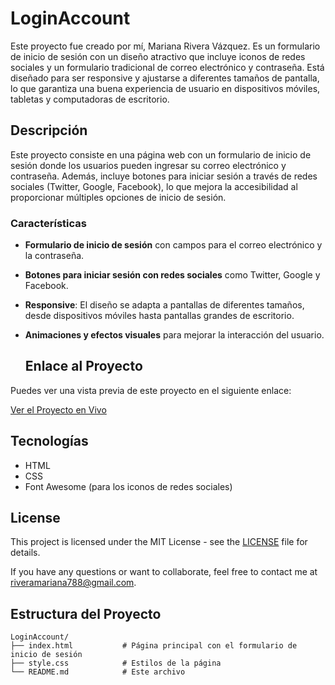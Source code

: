 # LoginAccount

Este proyecto fue creado por mí, Mariana Rivera Vázquez. Es un formulario de inicio de sesión con un diseño atractivo que incluye iconos de redes sociales y un formulario tradicional de correo electrónico y contraseña. Está diseñado para ser responsive y ajustarse a diferentes tamaños de pantalla, lo que garantiza una buena experiencia de usuario en dispositivos móviles, tabletas y computadoras de escritorio.

## Descripción

Este proyecto consiste en una página web con un formulario de inicio de sesión donde los usuarios pueden ingresar su correo electrónico y contraseña. Además, incluye botones para iniciar sesión a través de redes sociales (Twitter, Google, Facebook), lo que mejora la accesibilidad al proporcionar múltiples opciones de inicio de sesión.

### Características

- **Formulario de inicio de sesión** con campos para el correo electrónico y la contraseña.
- **Botones para iniciar sesión con redes sociales** como Twitter, Google y Facebook.
- **Responsive**: El diseño se adapta a pantallas de diferentes tamaños, desde dispositivos móviles hasta pantallas grandes de escritorio.
- **Animaciones y efectos visuales** para mejorar la interacción del usuario.

  ## Enlace al Proyecto

Puedes ver una vista previa de este proyecto en el siguiente enlace:

[Ver el Proyecto en Vivo](https://aceituno4488.github.io/LoginProject/)


## Tecnologías

- HTML
- CSS
- Font Awesome (para los iconos de redes sociales)


## License

This project is licensed under the MIT License - see the [LICENSE](LICENSE.text) file for details.

If you have any questions or want to collaborate, feel free to contact me at [riveramariana788@gmail.com](mailto:riveramariana788@gmail.com).


## Estructura del Proyecto

```plaintext
LoginAccount/
├── index.html           # Página principal con el formulario de inicio de sesión
├── style.css            # Estilos de la página
└── README.md            # Este archivo




